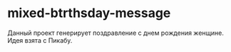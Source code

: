 # mixed-btrthsday-message

Данный проект генерирует поздравление с днем рождения женщине.
Идея взята с Пикабу.
